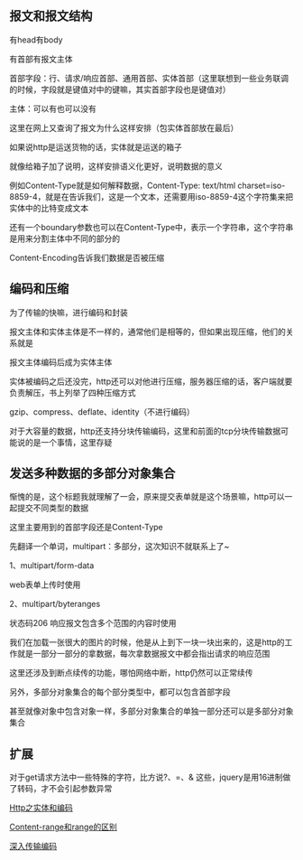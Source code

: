 报文和报文结构
-------

有head有body

有首部有报文主体

首部字段：行、请求/响应首部、通用首部、实体首部（这里联想到一些业务联调的时候，字段就是键值对中的键嘛，其实首部字段也是键值对）

主体：可以有也可以没有

这里在网上又查询了报文为什么这样安排（包实体首部放在最后）

如果说http是运送货物的话，实体就是运送的箱子

就像给箱子加了说明，这样安排语义化更好，说明数据的意义

例如Content-Type就是如何解释数据，Content-Type: text/html charset=iso-8859-4，就是在告诉我们，这是一个文本，还需要用iso-8859-4这个字符集来把实体中的比特变成文本

还有一个boundary参数也可以在Content-Type中，表示一个字符串，这个字符串是用来分割主体中不同的部分的

Content-Encoding告诉我们数据是否被压缩

编码和压缩
-----

为了传输的快嘛，进行编码和封装

报文主体和实体主体是不一样的，通常他们是相等的，但如果出现压缩，他们的关系就是

报文主体编码后成为实体主体

实体被编码之后还没完，http还可以对他进行压缩，服务器压缩的话，客户端就要负责解压，书上列举了四种压缩方式

gzip、compress、deflate、identity（不进行编码）

对于大容量的数据，http还支持分块传输编码，这里和前面的tcp分块传输数据可能说的是一个事情，这里存疑

发送多种数据的多部分对象集合
--------------

惭愧的是，这个标题我就理解了一会，原来提交表单就是这个场景嘛，http可以一起提交不同类型的数据

这里主要用到的首部字段还是Content-Type

先翻译一个单词，multipart：多部分，这次知识不就联系上了~

1、multipart/form-data

web表单上传时使用

2、multipart/byteranges

状态码206 响应报文包含多个范围的内容时使用

我们在加载一张很大的图片的时候，他是从上到下一块一块出来的，这是http的工作就是一部分一部分的拿数据，每次拿数据报文中都会指出请求的响应范围

这里还涉及到断点续传的功能，哪怕网络中断，http仍然可以正常续传

另外，多部分对象集合的每个部分类型中，都可以包含首部字段

甚至就像对象中包含对象一样，多部分对象集合的单独一部分还可以是多部分对象集合

扩展
--

对于get请求方法中一些特殊的字符，比方说?、=、& 这些，jquery是用16进制做了转码，才不会引起参数异常

[Http之实体和编码](https://www.cnblogs.com/xiaohuochai/p/6193614.html)

[Content-range和range的区别](https://codeday.me/bug/20170720/42791.html)

[深入传输编码](https://www.cnblogs.com/plokmju/p/http_code.html)
